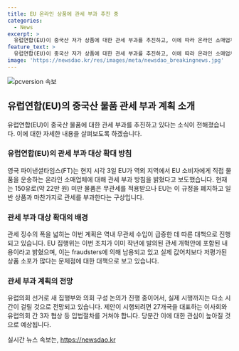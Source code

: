 ```yaml
---
title: EU 온라인 상품에 관세 부과 추진 중
categories:
  - News
excerpt: >
  유럽연합(EU)이 중국산 저가 상품에 대한 관세 부과를 추진하고, 이에 따라 온라인 소매업체에도 관세 부과 대상이 될 전망이다. 현재는 150유로 미만 물품은 무관세를 적용받지만, 이를 폐지하고 일반 상품과 마찬가지로 관세를 부과할 예정이다. 이는 역내 무관세 수입이 급증한 데 따른 대책으로, 중국 업체를 표적으로 한 통상 장벽으로 해석될 우려도 있다. 하지만 시행은 다소 시간이 걸릴 것으로 전망되며, EU 내부에서 입법절차가 필요하다.
feature_text: >
  유럽연합(EU)이 중국산 저가 상품에 대한 관세 부과를 추진하고, 이에 따라 온라인 소매업체에도 관세 부과 대상이 될 전망이다. 현재는 150유로 미만 물품은 무관세를 적용받지만, 이를 폐지하고 일반 상품과 마찬가지로 관세를 부과할 예정이다. 이는 역내 무관세 수입이 급증한 데 따른 대책으로, 중국 업체를 표적으로 한 통상 장벽으로 해석될 우려도 있다. 하지만 시행은 다소 시간이 걸릴 것으로 전망되며, EU 내부에서 입법절차가 필요하다.
image: 'https://newsdao.kr/res/images/meta/newsdao_breakingnews.jpg'
---
```


<p><img src="https://newsdao.kr/res/images/meta/newsdao_breakingnews.jpg" alt="pcversion 속보" /></p>

<h2 data-ke-size="size26">유럽연합(EU)의 중국산 물품 관세 부과 계획 소개</h2>

<p data-ke-size="size16">유럽연합(EU)이 중국산 물품에 대한 관세 부과를 추진하고 있다는 소식이 전해졌습니다. 이에 대한 자세한 내용을 살펴보도록 하겠습니다.</p>

<h3><b>유럽연합(EU)의 관세 부과 대상 확대 방침</b></h3>

<p data-ke-size="size16">영국 파이낸셜타임스(FT)는 현지 시각 3일 EU가 역외 지역에서 EU 소비자에게 직접 물품을 운송하는 온라인 소매업체에 대해 관세 부과 방침을 밝혔다고 보도했습니다. 현재는 150유로(약 22만 원) 미만 물품은 무관세를 적용받으나 EU는 이 규정을 폐지하고 일반 상품과 마찬가지로 관세를 부과한다는 구상입니다.</p>

<h3><b>관세 부과 대상 확대의 배경</b></h3>

<p data-ke-size="size16">관세 징수의 폭을 넓히는 이번 계획은 역내 무관세 수입이 급증한 데 따른 대책으로 진행되고 있습니다. EU 집행위는 이번 조치가 이미 작년에 발의된 관세 개혁안에 포함된 내용이라고 밝혔으며, 이는 fraudsters에 의해 남용되고 있고 실제 값어치보다 저평가된 상품 소포가 많다는 문제점에 대한 대책으로 보고 있습니다.</p>

<h3><b>관세 부과 계획의 전망</b></h3>

<p data-ke-size="size16">유럽의회 선거로 새 집행부와 의회 구성 논의가 진행 중이어서, 실제 시행까지는 다소 시간이 걸릴 것으로 전망되고 있습니다. 제안이 시행되려면 27개국을 대표하는 이사회와 유럽의회 간 3자 협상 등 입법절차를 거쳐야 합니다. 당분간 이에 대한 관심이 높아질 것으로 예상됩니다.</p>
실시간 뉴스 속보는, <a href="https://newsdao.kr" rel="dofollow">https://newsdao.kr</a>


